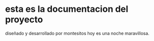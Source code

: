 # esta es la documentacion del proyecto
diseñado y desarrollado por montesitos
hoy es una noche maravillosa.